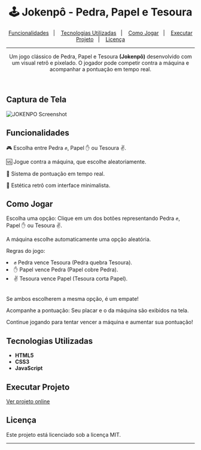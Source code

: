 <h1 align=center>🕹️ Jokenpô - Pedra, Papel e Tesoura</h1>



<p align="center">
  <a href="#funcionalidades">Funcionalidades</a>&nbsp;&nbsp;&nbsp;|&nbsp;&nbsp;&nbsp;
  <a href="#tecnologias-utilizadas">Tecnologias Utilizadas</a>&nbsp;&nbsp;&nbsp;|&nbsp;&nbsp;&nbsp;
  <a href="#como-jogar">Como Jogar</a>&nbsp;&nbsp;&nbsp;|&nbsp;&nbsp;&nbsp;
<a href="#executar-projeto">Executar Projeto</a>&nbsp;&nbsp;&nbsp;|&nbsp;&nbsp;&nbsp;
  <a href="#licença">Licença</a>

---

<p align="center">Um jogo clássico de Pedra, Papel e Tesoura <b>(Jokenpô)</b> desenvolvido com um visual retrô e pixelado. O jogador pode competir contra a máquina e acompanhar a pontuação em tempo real. </p>
<br>

## Captura de Tela

![JOKENPO Screenshot](./JOKENPO.png)

## Funcionalidades

<p>🎮 Escolha entre Pedra ✊, Papel ✋ ou Tesoura ✌️.</p>
<p>🆚 Jogue contra a máquina, que escolhe aleatoriamente.</p>
<p>🔢 Sistema de pontuação em tempo real.</p>
<p>🎨 Estética retrô com interface minimalista.</p>

## Como Jogar

<p>Escolha uma opção: Clique em um dos botões representando Pedra ✊, Papel ✋ ou Tesoura ✌️.</p>
<p>A máquina escolhe automaticamente uma opção aleatória.</p>
<p>Regras do jogo:</p>
<li>✊ Pedra vence Tesoura (Pedra quebra Tesoura).</li>
<li>✋ Papel vence Pedra (Papel cobre Pedra).</li>
<li>✌️ Tesoura vence Papel (Tesoura corta Papel).</li>
<br>
<p>Se ambos escolherem a mesma opção, é um empate!</p>
<p>Acompanhe a pontuação: Seu placar e o da máquina são exibidos na tela.</p>
<p>Continue jogando para tentar vencer a máquina e aumentar sua pontuação!</p>

## Tecnologias Utilizadas

- **HTML5**
- **CSS3**
- **JavaScript**

## Executar Projeto

<a href="https://matheeusaraujo.github.io/Jo-Ken-Po/">Ver projeto online </a>


## Licença

Este projeto está licenciado sob a licença MIT.

---

